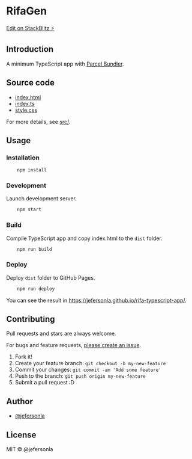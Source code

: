 # RifaGen

[Edit on StackBlitz ⚡️](https://stackblitz.com/edit/rifa-app)

## Introduction

A minimum TypeScript app with [Parcel Bundler](https://parceljs.org/).

## Source code

- [index.html](./index.html)
- [index.ts](./index.ts)
- [style.css](./assets/style.css)

For more details, see [src/](./index.ts).

## Usage

### Installation

```sh
    npm install
```

### Development

Launch development server.

```sh
    npm start
```

### Build

Compile TypeScript app and copy index.html to the `dist` folder.

```sh
    npm run build
```

### Deploy

Deploy `dist` folder to GitHub Pages.

```sh
    npm run deploy
```

You can see the result in <https://jefersonla.github.io/rifa-typescript-app/>.

## Contributing

Pull requests and stars are always welcome.

For bugs and feature requests, [please create an issue](https://github.com/jefersonla/rifa-typescript-app/issues).

1. Fork it!
2. Create your feature branch: `git checkout -b my-new-feature`
3. Commit your changes: `git commit -am 'Add some feature'`
4. Push to the branch: `git push origin my-new-feature`
5. Submit a pull request :D

## Author

- [@jefersonla](https://github.com/jefersonla)

## License

MIT © @jefersonla
